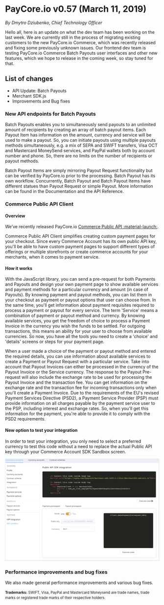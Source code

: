 # **PayCore.io v0.57 (March 11, 2019)**

*By Dmytro Dziubenko, Chief Technology Officer*

Hello all, here is an update on what the dev team has been working on the last week. We are currently still in the process of migrating existing customers to the new  PayCore.io Commerce, which was recently released and fixing some previously unknown issues. Our frontend dev team is testing PayCore.io Commerce Batch Payouts user interfaces and other new features, which we hope to release in the coming week, so stay tuned for that.

## List of changes

-   API Update: Batch Payouts
-   Merchant SDK.js
-   Improvements and Bug fixes

### New API endpoints for Batch Payouts

Batch Payouts enables you to simultaneously send payouts to an unlimited amount of recipients by creating an array of batch payout items. Each Payout Item has information on the amount, currency and service will be used to make a payout. So, you can initiate payouts using multiple payouts methods simultaneously, e.g. a mix of SEPA and SWIFT transfers, Visa OCT and Mastercard MoneySend services, and PayPal wallets both by account number and phone. So, there are no limits on the number of recipients or payout methods.

Batch Payout Items are simply mirroring Payout Request functionality but can be verified by  PayCore.io prior to the processing. Batch Payout has its own workflow. Concurrently, Batch Payout and Batch Payout Items have different statues than Payout Request or simple Payout. More information can be found in the Documentation and the API Reference.

### Commerce Public API Client

#### Overview

We’ve recently released  PayCore.io  [Commerce Public API :material-launch:](https://swagger.paycore.io/commerce-public/).

 Commerce Public API Client simplifies creating custom payment pages for your checkout. Since every Commerce Account has its own public API key, you'll be able to have custom payment pages to support different types of offerings or multiple storefronts or create commerce accounts for your merchants, when it comes to payment service.

#### How it works

With the JavaScript library, you can send a pre-request for both Payments and Payouts and design your own payment page to show available services and payment methods for a particular currency and amount (in case of Payouts). By knowing payment and payout methods, you can list them in your checkout as payment or payout options that user can choose from. In the same time, you'll get information about payment requisites required to process a payment or payout for every service. The term 'Service' means a combination of payment or payout method and currency. By knowing available services, you get the freedom of choice to process a Payment Invoice in the currency you wish the funds to be settled. For outgoing transactions, this means an ability for your user to choose from available currencies. So now, you have all the tools you need to create a 'choice' and 'details' screens or steps for your payment page.

When a user made a choice of the payment or payout method and entered the required details, you can use information about available services to create a Payment or Payout Request with a particular service. Take into account that Payout Invoices can either be processed in the currency of the Payout Invoice or the Service currency. The response to the Payout Pre-request will also include the exchange rate to be used for processing the Payout Invoice and the transaction fee. You can get information on the exchange rate and the transaction fee for incoming transactions only when you'll create a Payment Invoice. Due to the requirements of the EU's revised Payment Services Directive (PSD2), a Payment Service Provider (PSP) must provide information on all charges payable by the payment service user to the PSP, including interest and exchange rates. So, when you'll get this information for the payment, you're able to provide it to comply with the PSD2 requirements.

#### New option to test your integration

In order to test your integration, you only need to select a preferred currency to test this code without a need to replace the actual Public API key through your Commerce Account SDK Sandbox screen.

[![SDK Sandbox](images/v0.57/sdk_sandbox.png)](images/v0.57/sdk_sandbox.png)

<!--
### New Integrations

We have established a new integration with:

  Provider | Name  |
|:-:|:-:|
|<a href ="https://payeer.com/en/" target="_blank" rel="noopener"> <img src="https://static.openfintech.io/payment_providers/payeer/logo.svg?w=70" width="70px"> </a>  | Payeer |

For a list of all available integrations, please visit [Payment Providers](https://dashboard.paycore.io/connect-directory/payment-providers) page.
-->

### Performance improvements and bug fixes

We also made general performance improvements and various bug fixes.

<small><b>Trademarks:</b> SWIFT, Visa, PayPal  and Mastercard Moneysend are trade names, trade marks or registered trade marks of their respective holders.</small>

